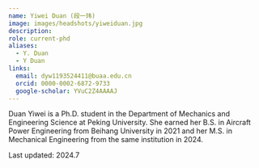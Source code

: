 ```yaml
---
name: Yiwei Duan (段一玮)
image: images/headshots/yiweiduan.jpg
description:
role: current-phd
aliases:
  - Y. Duan
  - Y Duan
links:
  email: dyw1193524411@buaa.edu.cn
  orcid: 0000-0002-6872-9733
  google-scholar: YVuC2Z4AAAAJ
---
```


Duan Yiwei is a Ph.D. student in the Department of Mechanics and Engineering Science at Peking University. She earned her B.S. in Aircraft Power Engineering from Beihang University in 2021 and her M.S. in Mechanical Engineering from the same institution in 2024.

Last updated: 2024.7

